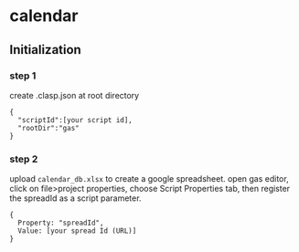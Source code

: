 # calendar

## Initialization 
### step 1
create .clasp.json at root directory
```
{
  "scriptId":[your script id],
  "rootDir":"gas"
}
```
### step 2
upload `calendar_db.xlsx` to create a google spreadsheet.
open gas editor, click on file>project properties, choose Script Properties tab, then register the spreadId as a script parameter.
```
{
  Property: "spreadId",
  Value: [your spread Id (URL)]
}
```
